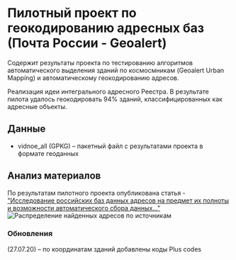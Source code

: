 # Пилотный проект по геокодированию адресных баз (Почта России - Geoalert)

Содержит результаты проекта по тестированию алгоритмов автоматического выделения зданий по космосмникам (Geoalert Urban Mapping) и автоматическому геокодированию адресов.

Реализация идеи интегрального адресного Реестра. В результате пилота удалось геокодировать 94% зданий, классифицированных как адресные объекты.

Данные
------

- vidnoe_all (GPKG) – пакетный файл с результатами проекта в формате геоданных


Анализ материалов
-----------------

По результатам пилотного проекта опубликована статья -
["Исследование российских баз данных адресов на предмет их полноты и возможности автоматического сбора данных..."](https://medium.com/@geoalert/geocoding-post-94f05f40c4da)
![Распределение найденных адресов по источникам](https://miro.medium.com/max/1400/1*55DtRvrkZ9LaIQ72Fbr8Ag.png)


### Обновления

(27.07.20) – по координатам зданий добавлены коды Plus codes
